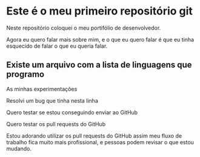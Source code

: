 # Este é o meu primeiro repositório git

Neste repositório coloquei o meu portifólio de desenvolvedor.

Agora eu quero falar mais sobre mim, e o que eu quero falar é que
eu tinha esquecido de falar o que eu queria falar.

## Existe um arquivo com a lista de linguagens que programo 

As minhas experimentações

Resolvi um bug que tinha nesta linha

Quero testar se estou conseguindo enviar ao GitHub

Quero testar os pull requests do GitHub

Estou adorando utilizar os pull requests do GitHub assim meu fluxo de trabalho fica muito mais profissional, e pessoas podem revisar o que estou mudando.
